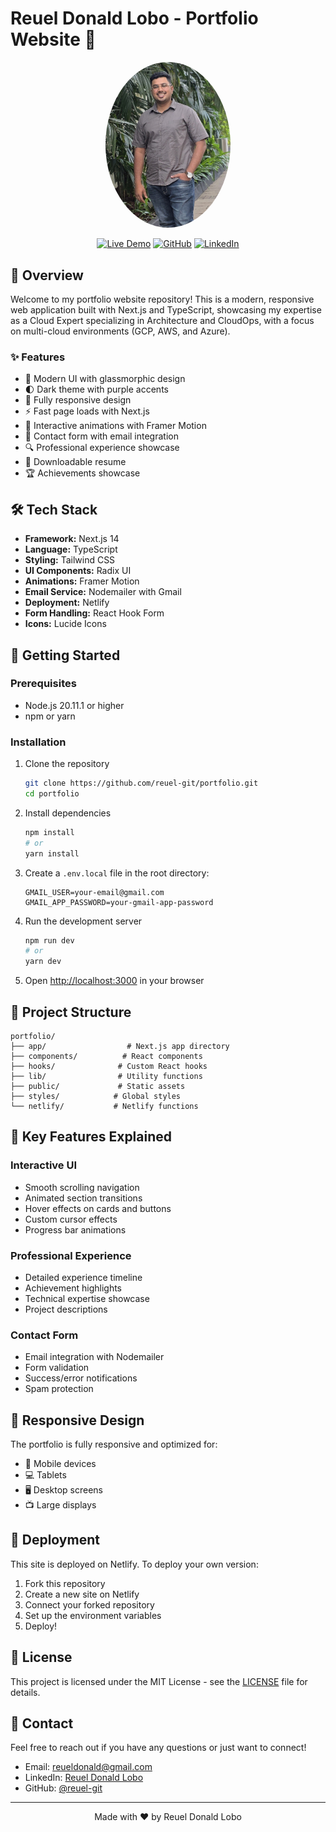 # Reuel Donald Lobo - Portfolio Website 🚀

<div align="center">
  <img src="/public/images/profile1.png" alt="Reuel Donald Lobo" width="200" style="border-radius: 50%"/>
  
  [![Live Demo](https://img.shields.io/badge/Live%20Demo-Visit%20Site-purple?style=for-the-badge)](https://reuel-portfolio.netlify.app/)
  [![GitHub](https://img.shields.io/badge/GitHub-Follow-black?style=for-the-badge&logo=github)](https://github.com/reuel-git)
  [![LinkedIn](https://img.shields.io/badge/LinkedIn-Connect-blue?style=for-the-badge&logo=linkedin)](https://www.linkedin.com/in/reuel-lobo-738691163/)
</div>

## 🌟 Overview

Welcome to my portfolio website repository! This is a modern, responsive web application built with Next.js and TypeScript, showcasing my expertise as a Cloud Expert specializing in Architecture and CloudOps, with a focus on multi-cloud environments (GCP, AWS, and Azure).

### ✨ Features

- 🎨 Modern UI with glassmorphic design
- 🌓 Dark theme with purple accents
- 📱 Fully responsive design
- ⚡ Fast page loads with Next.js
- 🎯 Interactive animations with Framer Motion
- 📧 Contact form with email integration
- 🔍 Professional experience showcase
- 📄 Downloadable resume
- 🏆 Achievements showcase

## 🛠️ Tech Stack

- **Framework:** Next.js 14
- **Language:** TypeScript
- **Styling:** Tailwind CSS
- **UI Components:** Radix UI
- **Animations:** Framer Motion
- **Email Service:** Nodemailer with Gmail
- **Deployment:** Netlify
- **Form Handling:** React Hook Form
- **Icons:** Lucide Icons

## 🚀 Getting Started

### Prerequisites

- Node.js 20.11.1 or higher
- npm or yarn

### Installation

1. Clone the repository
   ```bash
   git clone https://github.com/reuel-git/portfolio.git
   cd portfolio
   ```

2. Install dependencies
   ```bash
   npm install
   # or
   yarn install
   ```

3. Create a `.env.local` file in the root directory:
   ```env
   GMAIL_USER=your-email@gmail.com
   GMAIL_APP_PASSWORD=your-gmail-app-password
   ```

4. Run the development server
   ```bash
   npm run dev
   # or
   yarn dev
   ```

5. Open [http://localhost:3000](http://localhost:3000) in your browser

## 📁 Project Structure

```
portfolio/
├── app/                  # Next.js app directory
├── components/          # React components
├── hooks/              # Custom React hooks
├── lib/                # Utility functions
├── public/             # Static assets
├── styles/            # Global styles
└── netlify/           # Netlify functions
```

## 🎯 Key Features Explained

### Interactive UI
- Smooth scrolling navigation
- Animated section transitions
- Hover effects on cards and buttons
- Custom cursor effects
- Progress bar animations

### Professional Experience
- Detailed experience timeline
- Achievement highlights
- Technical expertise showcase
- Project descriptions

### Contact Form
- Email integration with Nodemailer
- Form validation
- Success/error notifications
- Spam protection

## 📱 Responsive Design

The portfolio is fully responsive and optimized for:
- 📱 Mobile devices
- 💻 Tablets
- 🖥️ Desktop screens
- 📺 Large displays

## 🚀 Deployment

This site is deployed on Netlify. To deploy your own version:

1. Fork this repository
2. Create a new site on Netlify
3. Connect your forked repository
4. Set up the environment variables
5. Deploy!

## 📄 License

This project is licensed under the MIT License - see the [LICENSE](LICENSE) file for details.

## 🤝 Contact

Feel free to reach out if you have any questions or just want to connect!

- Email: reueldonald@gmail.com
- LinkedIn: [Reuel Donald Lobo](https://www.linkedin.com/in/reuel-lobo-738691163/)
- GitHub: [@reuel-git](https://github.com/reuel-git)

---

<div align="center">
  Made with ❤️ by Reuel Donald Lobo
</div> 